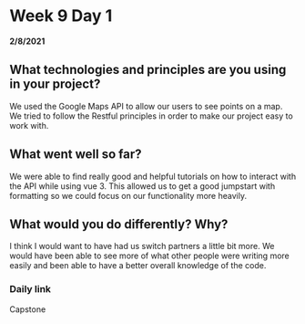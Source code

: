 # Week 9 Day 1
__2/8/2021__

## What technologies and principles are you using in your project?

We used the Google Maps API to allow our users to see points on a map. We tried to follow the Restful principles in order to make our project easy to work with.

## What went well so far?

We were able to find really good and helpful tutorials on how to interact with the API while using vue 3. This allowed us to get a good jumpstart with formatting so we could focus on our functionality more heavily.

## What would you do differently? Why?

I think I would want to have had us switch partners a little bit more. We would have been able to see more of what other people were writing more easily and been able to have a better overall knowledge of the code.

### Daily link 
Capstone